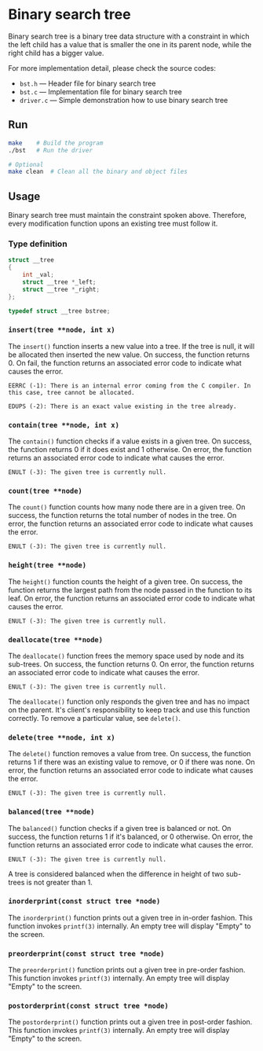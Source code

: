 # Binary search tree

Binary search tree is a binary tree data structure with a constraint in which the left child has a value that is smaller the one in its parent node, while the right child has a bigger value.

For more implementation detail, please check the source codes:

- `bst.h` <span>&mdash;</span> Header file for binary search tree
- `bst.c` <span>&mdash;</span> Implementation file for binary search tree
- `driver.c` <span>&mdash;</span> Simple demonstration how to use binary search tree

## Run

```sh
make    # Build the program
./bst   # Run the driver

# Optional
make clean  # Clean all the binary and object files
```

## Usage

Binary search tree must maintain the constraint spoken above. Therefore, every modification function upons an existing tree must follow it.

### Type definition

```c
struct __tree
{
    int _val;
    struct __tree *_left;
    struct __tree *_right;
};

typedef struct __tree bstree;
```

### `insert(tree **node, int x)`

The `insert()` function inserts a new value into a tree. If the tree is null, it will be allocated then inserted the new value. On success, the function returns 0. On fail, the function returns an associated error code to indicate what causes the error.

    EERRC (-1): There is an internal error coming from the C compiler. In this case, tree cannot be allocated.

    EDUPS (-2): There is an exact value existing in the tree already.

### `contain(tree **node, int x)`

The `contain()` function checks if a value exists in a given tree. On success, the function returns 0 if it does exist and 1 otherwise. On error, the function returns an associated error code to indicate what causes the error.

    ENULT (-3): The given tree is currently null.

### `count(tree **node)`

The `count()` function counts how many node there are in a given tree. On success, the function returns the total number of nodes in the tree. On error, the function returns an associated error code to indicate what causes the error.

    ENULT (-3): The given tree is currently null.

### `height(tree **node)`

The `height()` function counts the height of a given tree. On success, the function returns the largest path from the node passed in the function to its leaf. On error, the function returns an associated error code to indicate what causes the error.

    ENULT (-3): The given tree is currently null.

### `deallocate(tree **node)`

The `deallocate()` function frees the memory space used by node and its sub-trees. On success, the function returns 0. On error, the function returns an associated error code to indicate what causes the error.

    ENULT (-3): The given tree is currently null.

The `deallocate()` function only responds the given tree and has no impact on the parent. It's client's responsibility to keep track and use this function correctly. To remove a particular value, see `delete()`.

### `delete(tree **node, int x)`

The `delete()` function removes a value from tree. On success, the function returns 1 if there was an existing value to remove, or 0 if there was none. On error, the function returns an associated error code to indicate what causes the error.

    ENULT (-3): The given tree is currently null.

### `balanced(tree **node)`

The `balanced()` function checks if a given tree is balanced or not. On success, the function returns 1 if it's balanced, or 0 otherwise. On error, the function returns an associated error code to indicate what causes the error.

    ENULT (-3): The given tree is currently null.

A tree is considered balanced when the difference in height of two sub-trees is not greater than 1.

### `inorderprint(const struct tree *node)`

The `inorderprint()` function prints out a given tree in in-order fashion. This function invokes `printf(3)` internally. An empty tree will display "Empty" to the screen.

### `preorderprint(const struct tree *node)`

The `preorderprint()` function prints out a given tree in pre-order fashion. This function invokes `printf(3)` internally. An empty tree will display "Empty" to the screen.

### `postorderprint(const struct tree *node)`

The `postorderprint()` function prints out a given tree in post-order fashion. This function invokes `printf(3)` internally. An empty tree will display "Empty" to the screen.
